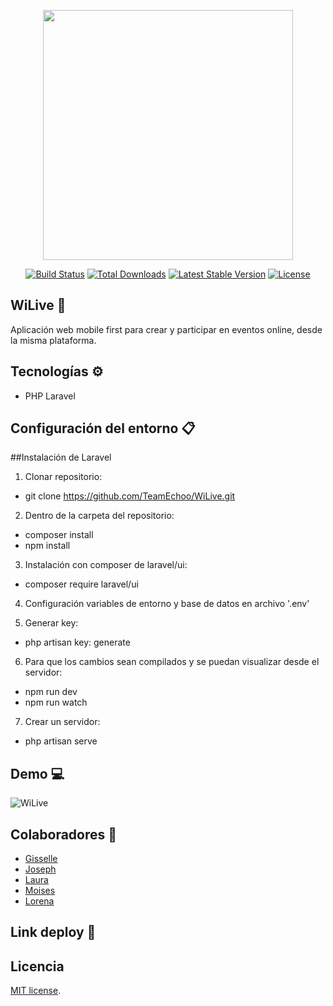 
<p align="center"><a href="https://laravel.com" target="_blank"><img src="https://raw.githubusercontent.com/laravel/art/master/logo-lockup/5%20SVG/2%20CMYK/1%20Full%20Color/laravel-logolockup-cmyk-red.svg" width="400"></a></p>

<p align="center">
<a href="https://travis-ci.org/laravel/framework"><img src="https://travis-ci.org/laravel/framework.svg" alt="Build Status"></a>
<a href="https://packagist.org/packages/laravel/framework"><img src="https://img.shields.io/packagist/dt/laravel/framework" alt="Total Downloads"></a>
<a href="https://packagist.org/packages/laravel/framework"><img src="https://img.shields.io/packagist/v/laravel/framework" alt="Latest Stable Version"></a>
<a href="https://packagist.org/packages/laravel/framework"><img src="https://img.shields.io/packagist/l/laravel/framework" alt="License"></a>
</p>


## WiLive 🚀

Aplicación web mobile first para crear y participar en eventos online, desde la misma plataforma.

## Tecnologías ⚙️

- PHP Laravel

## Configuración del entorno 📋

##Instalación de Laravel

1. Clonar repositorio:
- git clone https://github.com/TeamEchoo/WiLive.git

2. Dentro de la carpeta del repositorio:
- composer install
- npm install

3. Instalación con composer de laravel/ui:
- composer require laravel/ui

4. Configuración variables de entorno y base de datos en archivo '.env'

5. Generar key:
- php artisan key: generate

6. Para que los cambios sean compilados y se puedan visualizar desde el servidor:
- npm run dev
- npm run watch

7. Crear un servidor:
- php artisan serve

## Demo 💻

![WiLive](public/images/wilive-demo.gif)

## Colaboradores 🏈

- [Gisselle](https://github.com/GisaNSD)
- [Joseph](https://github.com/JosephCrespin)
- [Laura](https://github.com/Nau-crc)
- [Moises](https://github.com/moisesmena)
- [Lorena](https://github.com/crimanlor)

## Link deploy 📱


## Licencia

[MIT license](https://opensource.org/licenses/MIT).
